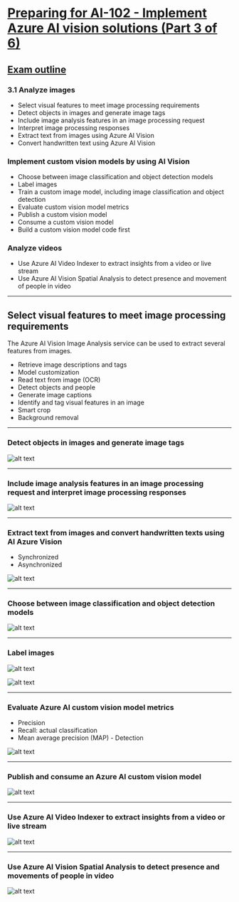 # [Preparing for AI-102 - Implement Azure AI vision solutions (Part 3 of 6)](https://learn.microsoft.com/en-us/shows/exam-readiness-zone/preparing-for-ai-102-implement-azure-ai-vision-solutions)

## [Exam outline](https://learn.microsoft.com/en-us/credentials/certifications/resources/study-guides/ai-102)

### 3.1 Analyze images
- Select visual features to meet image processing requirements
- Detect objects in images and generate image tags
- Include image analysis features in an image processing request
- Interpret image processing responses
- Extract text from images using Azure AI Vision
- Convert handwritten text using Azure AI Vision

### Implement custom vision models by using AI Vision

- Choose between image classification and object detection models
- Label images
- Train a custom image model, including image classification and object detection
- Evaluate custom vision model metrics
- Publish a custom vision model
- Consume a custom vision model
- Build a custom vision model code first

### Analyze videos
- Use Azure AI Video Indexer to extract insights from a video or live stream
- Use Azure AI Vision Spatial Analysis to detect presence and movement of people in video

---

## Select visual features to meet image processing requirements

The Azure AI Vision Image Analysis service can be used to extract several features from images.

- Retrieve image descriptions and tags
- Model customization
- Read text from image (OCR)
- Detect objects and people
- Generate image captions
- Identify and tag visual features in an image
- Smart crop
- Background removal

---

### Detect objects in images and generate image tags

![alt text](image-1.png)

---

### Include image analysis features in an image processing request and interpret image processing responses

![alt text](image.png)

---

### Extract text from images and convert handwritten texts using AI Azure Vision

- Synchronized
- Asynchronized

![alt text](image-2.png)

---

### Choose between image classification and object detection models

![alt text](image-3.png)

---

### Label images

![alt text](image-4.png)

![alt text](image-5.png)

---

### Evaluate Azure AI custom vision model metrics

- Precision
- Recall: actual classification
- Mean average precision (MAP) - Detection

![alt text](image-6.png)

---

### Publish and consume an Azure AI custom vision model

![alt text](image-7.png)

---

### Use Azure AI Video Indexer to extract insights from a video or live stream

![alt text](image-8.png)

---

### Use Azure AI Vision Spatial Analysis to detect presence and movements of people in video

![alt text](image-9.png)
